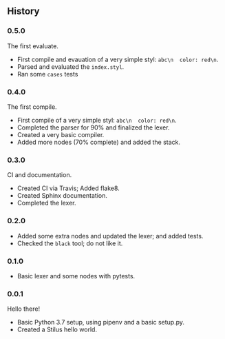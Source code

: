 ## History

### 0.5.0 

The first evaluate.

 - First compile and evauation of a very simple styl: `abc\n  color: red\n`.
 - Parsed and evaluated the `index.styl`.
 - Ran some `cases` tests 

### 0.4.0 

The first compile.

 - First compile of a very simple styl: `abc\n  color: red\n`.
 - Completed the parser for 90% and finalized the lexer.
 - Created a very basic compiler.
 - Added more nodes (70% complete) and added the stack.

### 0.3.0

CI and documentation.

 - Created CI via Travis; Added flake8.
 - Created Sphinx documentation.
 - Completed the lexer.

### 0.2.0

 - Added some extra nodes and updated the lexer; and added tests.
 - Checked the `black` tool; do not like it.
 
### 0.1.0

 - Basic lexer and some nodes with pytests.


### 0.0.1

Hello there!

 - Basic Python 3.7 setup, using pipenv and a basic setup.py.
 - Created a Stilus hello world.